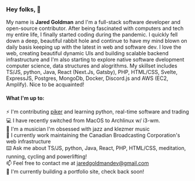 ### Hey folks, :wave:

My name is **Jared Goldman** and I'm a full-stack software developer and open-source contributor. After being fascinated with computers and tech my entire life, I finally started coding during the pandemic. I quickly fell down a deep, beautiful rabbit hole and continue to have my mind blown on daily basis keeping up with the latest in web and software dev. I love the web, creating beautiful dynamic UIs and building scalable backend infrastructure and
I'm also starting to explore native software dvelopment computer science, data structures and alogrithms. My skillset includes TS/JS, python, Java, React (Next.Js, Gatsby), PHP, HTML/CSS, Svelte, ExpressJS, Postgres, MongoDb, Docker, Discord.js and AWS (EC2, Amplify). Nice to be acquainted!

#### What I'm up to:

:zap: I'm contributing [piker](https://github.com/pikers/piker) and learning python, real-time software and trading  
:computer: I have recently switched from MacOS to Archlinux w/ i3-wm.  
:drum: I'm a musician I'm obsessed with jazz and klezmer music  
:office: I currently work maintaining the Canadian Broadcasting Corporation's web infrastructure  
:keyboard: Ask me about TS/JS, python, Java, React, PHP, HTML/CSS, meditation, running, cycling and powerlifting!  
:mailbox: Feel free to contact me at jaredgoldmandev@gmail.com  
:muscle: I'm currently building a portfolio site, check back soon!  
